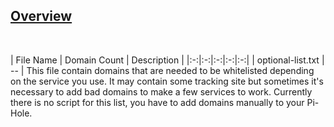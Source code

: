 ## <ins>Overview</ins>
  <br />

| File Name | Domain Count | Description |
|:-:|:-:|:-:|:-:|:-:|
| optional-list.txt | -- | This file contain domains that are needed to be whitelisted depending on the service you use. It may contain some tracking site but sometimes it's necessary to add bad domains to make a few services to work. Currently there is no script for this list, you have to add domains manually to your Pi-Hole.
